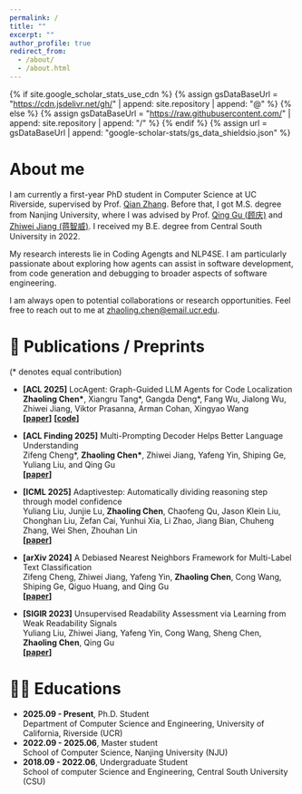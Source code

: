 ```yaml
---
permalink: /
title: ""
excerpt: ""
author_profile: true
redirect_from: 
  - /about/
  - /about.html
---
```


{% if site.google_scholar_stats_use_cdn %}
{% assign gsDataBaseUrl = "https://cdn.jsdelivr.net/gh/" | append: site.repository | append: "@" %}
{% else %}
{% assign gsDataBaseUrl = "https://raw.githubusercontent.com/" | append: site.repository | append: "/" %}
{% endif %}
{% assign url = gsDataBaseUrl | append: "google-scholar-stats/gs_data_shieldsio.json" %}

<span class='anchor' id='about-me'></span>

# About me

I am currently a first-year PhD student in Computer Science at UC Riverside, supervised by Prof. <a href='https://www.cs.ucr.edu/~qzhang/'>Qian Zhang</a>. Before that, I got M.S. degree from Nanjing University, where I was advised by Prof. <a href='https://isetnju.github.io/guq/index.html'>Qing Gu (顾庆)</a> and <a href='https://zhiweinju.github.io/'>Zhiwei Jiang (蒋智威)</a>. I received my B.E. degree from Central South University in 2022. 

My research interests lie in Coding Agengts and NLP4SE. I am particularly passionate about exploring how agents can assist in software development, from code generation and debugging to broader aspects of software engineering.

I am always open to potential collaborations or research opportunities. Feel free to reach out to me at [zhaoling.chen@email.ucr.edu](zhaoling.chen@email.ucr.edu).


<!-- # 🔥 News
- *2022.02*: &nbsp;🎉🎉 Lorem ipsum dolor sit amet, consectetur adipiscing elit. Vivamus ornare aliquet ipsum, ac tempus justo dapibus sit amet. 
- *2022.02*: &nbsp;🎉🎉 Lorem ipsum dolor sit amet, consectetur adipiscing elit. Vivamus ornare aliquet ipsum, ac tempus justo dapibus sit amet.  -->


# 📑 Publications / Preprints 

<!-- <div class='paper-box'><div class='paper-box-image'><div><div class="badge">CVPR 2016</div><img src='images/500x300.png' alt="sym" width="100%"></div></div>
<div class='paper-box-text' markdown="1">

[Deep Residual Learning for Image Recognition](https://openaccess.thecvf.com/content_cvpr_2016/papers/He_Deep_Residual_Learning_CVPR_2016_paper.pdf)

**Kaiming He**, Xiangyu Zhang, Shaoqing Ren, Jian Sun

[**Project**](https://scholar.google.com/citations?view_op=view_citation&hl=zh-CN&user=DhtAFkwAAAAJ&citation_for_view=DhtAFkwAAAAJ:ALROH1vI_8AC) <strong><span class='show_paper_citations' data='DhtAFkwAAAAJ:ALROH1vI_8AC'></span></strong>
- Lorem ipsum dolor sit amet, consectetur adipiscing elit. Vivamus ornare aliquet ipsum, ac tempus justo dapibus sit amet. 
</div>
</div> -->

(\* denotes equal contribution)
- **\[ACL 2025\]** LocAgent: Graph-Guided LLM Agents for Code Localization  
  **Zhaoling Chen\***, Xiangru Tang\*, Gangda Deng\*,  Fang Wu, Jialong Wu, Zhiwei Jiang, Viktor Prasanna, Arman Cohan, Xingyao Wang  
  **\[[paper](https://aclanthology.org/2025.acl-long.426/)\]** **\[[code](https://github.com/gersteinlab/LocAgent)\]**

- **\[ACL Finding 2025\]** Multi-Prompting Decoder Helps Better Language Understanding  
  Zifeng Cheng\*, **Zhaoling Chen\***, Zhiwei Jiang, Yafeng Yin, Shiping Ge, Yuliang Liu, and Qing Gu  
  **\[[paper](https://aclanthology.org/2025.findings-acl.11/)\]**

- **\[ICML 2025\]** Adaptivestep: Automatically dividing reasoning step through model confidence  
  Yuliang Liu, Junjie Lu, **Zhaoling Chen**, Chaofeng Qu, Jason Klein Liu, Chonghan Liu, Zefan Cai, Yunhui Xia, Li Zhao, Jiang Bian, Chuheng Zhang, Wei Shen, Zhouhan Lin  
  **\[[paper](https://arxiv.org/abs/2502.13943)\]**

- **\[arXiv 2024\]** A Debiased Nearest Neighbors Framework for Multi-Label Text Classification  
  Zifeng Cheng, Zhiwei Jiang, Yafeng Yin, **Zhaoling Chen**, Cong Wang, Shiping Ge, Qiguo Huang, and Qing Gu  
  **\[[paper](https://arxiv.org/abs/2408.03202)\]**

- **\[SIGIR 2023\]** Unsupervised Readability Assessment via Learning from Weak Readability Signals  
  Yuliang Liu, Zhiwei Jiang, Yafeng Yin, Cong Wang, Sheng Chen, **Zhaoling Chen**, Qing Gu  
  **\[[paper](https://dl.acm.org/doi/10.1145/3539618.3591695)\]**

<!-- - **\[NeurIPS 2024\]** AP-Adapter: Improving Generalization of Automatic Prompts on Unseen Text-to-Image Diffusion Models  
  Yuchen Fu, Zhiwei Jiang, Yuliang Liu, Cong Wang, Zexuan Deng, **Zhaoling Chen**, Qing Gu  
  **\[[paper](https://proceedings.neurips.cc/paper_files/paper/2024/hash/b2077e6d66da612fcb701589efa9ce88-Abstract-Conference.html)\]** -->

<!-- # Services
- ACL ARR Reviewers -->

# 👩‍🎓 Educations
- **2025.09 - Present**, Ph.D. Student  
  Department of Computer Science and Engineering, University of California, Riverside (UCR)
- **2022.09 - 2025.06**, Master student  
  School of Computer Science, Nanjing University (NJU)
- **2018.09 - 2022.06**, Undergraduate Student  
  School of computer Science and Engineering, Central South University (CSU) 

<!-- # 💬 Invited Talks
- *2021.06*, Lorem ipsum dolor sit amet, consectetur adipiscing elit. Vivamus ornare aliquet ipsum, ac tempus justo dapibus sit amet. 
- *2021.03*, Lorem ipsum dolor sit amet, consectetur adipiscing elit. Vivamus ornare aliquet ipsum, ac tempus justo dapibus sit amet.  \| [\[video\]](https://github.com/) -->

<!-- # 💻 Internships
- *2019.05 - 2020.02*, [Lorem](https://github.com/), China. -->